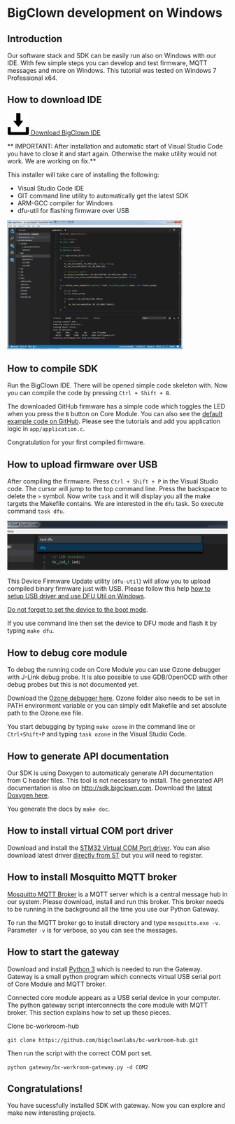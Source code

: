 # BigClown development on Windows


<!-- toc -->


## Introduction


Our software stack and SDK can be easily run also on Windows with our IDE.
With few simple steps you can develop and test firmware, MQTT messages and more on Windows.
This tutorial was tested on Windows 7 Professional x64.


## How to download IDE


<a href="https://github.com/bigclownlabs/bc-windows-ide/releases">
<img src="images/core-module-setup-windows/download.png" width="50"/>
Download BigClown IDE
</a>

** IMPORTANT: After installation and automatic start of Visual Studio Code you have to close it and start again. Otherwise the make utility would not work. We are working on fix.**

This installer will take care of installing the following:

* Visual Studio Code IDE
* GIT command line utility to automatically get the latest SDK
* ARM-GCC compiler for Windows
* dfu-util for flashing firmware over USB


<a href="images/core-module-setup-windows/vscode.png">
<img src="images/core-module-setup-windows/vscode.png" width="400" alt="Visual studio code" />
</a>

## How to compile SDK


Run the BigClown IDE. There will be opened simple code skeleton with.
Now you can compile the code by pressing `Ctrl + Shift + B`.

The downloaded GitHub firmware has a simple code which toggles the LED when you press the `B` button on Core Module. You can also see the [default example code on GitHub](https://github.com/bigclownlabs/bc-core-module/blob/master/app/application.c).
Please see the tutorials and add you application logic in `app/application.c`.

Congratulation for your first compiled firmware.


## How to upload firmware over USB


After compiling the firmware. Press `Ctrl + Shift + P` in the Visual Studio code. The cursor will jump to the top command line. Press the backspace to delete the `>` symbol. Now write `task` and it will display you all the make targets the Makefile contains. We are interested in the `dfu` task. So execute command `task dfu`.


<img src="images/core-module-setup-windows/task-dfu.png" alt="Visual studio code" />


This Device Firmware Update utility (`dfu-util`) will allow you to upload compiled binary firmware just with USB.
Please follow this help [how to setup USB driver and use DFU Util on Windows](https://doc.bigclown.com/core-module.html#on-windows-10-64-bit-desktop).

[Do not forget to set the device to the boot mode](https://doc.bigclown.com/core-module.html#programming-using-usb-dfu-bootloader).

If you use command line then set the device to DFU mode and flash it by typing `make dfu`.


## How to debug core module


To debug the running code on Core Module you can use Ozone debugger with J-Link debug probe. It is also possible to use GDB/OpenOCD with other debug probes but this is not documented yet.

Download the [Ozone debugger here](https://www.segger.com/downloads/jlink#Ozone).
Ozone folder also needs to be set in PATH environment variable or you can simply edit Makefile and set absolute path to the Ozone.exe file.

You start debugging by typing `make ozone` in the command line or `Ctrl+Shift+P` and typing `task ozone` in the Visual Studio Code.


## How to generate API documentation


Our SDK is using Doxygen to automaticaly generate API documentation from C header files.
This tool is not necessary to install.
The generated API documentation is also on http://sdk.bigclown.com.
Download the [latest Doxygen here](http://www.stack.nl/~dimitri/doxygen/download.html).

You generate the docs by `make doc`.


## How to install virtual COM port driver


Download and install the [STM32 Virtual COM Port driver](https://drive.google.com/open?id=0B5pXL_JAACMvczQ0MVM1eUZILXc). You can also download latest driver [directly from ST](http://www.st.com/en/development-tools/stsw-stm32102.html) but you will need to register.


## How to install Mosquitto MQTT broker


[Mosquitto MQTT Broker](https://mosquitto.org/download/) is a MQTT server which is a central message hub in our system. Please download, install and run this broker. This broker needs to be running in the background all the time you use our Python Gateway.

To run the MQTT broker go to install directory and type `mosquitto.exe -v`.
Parameter `-v` is for verbose, so you can see the messages.


## How to start the gateway


Download and install [Python 3](https://www.python.org/downloads/) which is needed to run the Gateway. Gateway is a small python program which connects virtual USB serial port of Core Module and MQTT broker.

Connected core module appears as a USB serial device in your computer.
The python gateway script interconnects the core module with MQTT broker.
This section explains how to set up these pieces.

Clone bc-workroom-hub

`git clone https://github.com/bigclownlabs/bc-workroom-hub.git`

Then run the script with the correct COM port set.

`python gateway/bc-workroom-gateway.py -d COM2`


## Congratulations!


You have sucessfully installed SDK with gateway. Now you can explore and make new interesting projects.
